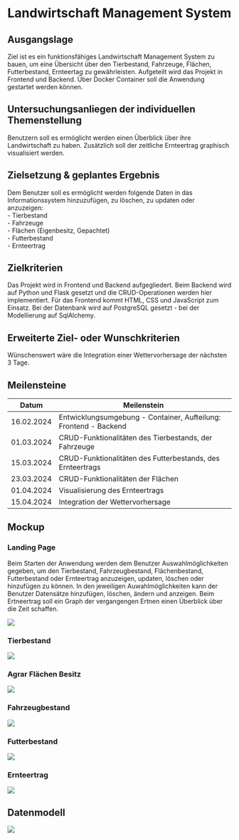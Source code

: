 # Landwirtschaft Management System

## Ausgangslage 
Ziel ist es ein funktionsfähiges Landwirtschaft Management System zu bauen, um eine Übersicht über den Tierbestand, Fahrzeuge, Flächen, Futterbestand, Ernteertag zu gewährleisten. Aufgeteilt wird das Projekt in Frontend und Backend. Über Docker Container soll die Anwendung gestartet werden können. 

## Untersuchungsanliegen der individuellen Themenstellung
Benutzern soll es ermöglicht werden einen Überblick über ihre Landwirtschaft zu haben. Zusätzlich soll der zeitliche Ernteertrag graphisch visualisiert werden. 

## Zielsetzung & geplantes Ergebnis
Dem Benutzer soll es ermöglicht werden folgende Daten in das Informationssystem hinzuzufügen, zu löschen, zu updaten oder anzuzeigen: <br>
    - Tierbestand <br>
    - Fahrzeuge <br>
    - Flächen (Eigenbesitz, Gepachtet) <br>
    - Futterbestand <br>
    - Ernteertrag <br>

## Zielkriterien
Das Projekt wird in Frontend und Backend aufgegliedert. Beim Backend wird auf Python und Flask gesetzt und die CRUD-Operationen werden hier implementiert. Für das Frontend kommt HTML, CSS und JavaScript zum Einsatz. Bei der Datenbank wird auf PostgreSQL gesetzt - bei der Modellierung auf SqlAlchemy.

## Erweiterte Ziel- oder Wunschkriterien
Wünschenswert wäre die Integration einer Wettervorhersage der nächsten 3 Tage.

## Meilensteine

| Datum | Meilenstein | 
|----------|----------|
| 16.02.2024   | Entwicklungsumgebung - Container, Aufteilung: Frontend - Backend   | 
| 01.03.2024   | CRUD-Funktionalitäten des Tierbestands, der Fahrzeuge  | 
| 15.03.2024   | CRUD-Funktionalitäten des Futterbestands, des Ernteertrags  | 
| 23.03.2024   | CRUD-Funktionalitäten der Flächen  | 
| 01.04.2024   | Visualisierung des Ernteertrags  | 
| 15.04.2024   | Integration der Wettervorhersage   | 

## Mockup

### Landing Page
Beim Starten der Anwendung werden dem Benutzer Auswahlmöglichkeiten gegeben, um den Tierbestand, Fahrzeugbestand, Flächenbestand, Futterbestand oder Ernteertrag anzuzeigen, updaten, löschen oder hinzufügen zu können. In den jeweiligen Auwahlmöglichkeiten kann der Benutzer Datensätze hinzufügen, löschen, ändern und anzeigen. Beim Ertneertrag soll ein Graph der vergangengen Ertnen einen Überblick über die Zeit schaffen.

<img src="https://github.com/denisepostl/farming-project-2024/blob/main/img/img01.png">

### Tierbestand 
<img src="https://github.com/denisepostl/farming-project-2024/blob/main/img/img02.png">

### Agrar Flächen Besitz 
<img src="https://github.com/denisepostl/farming-project-2024/blob/main/img/img03.png">

### Fahrzeugbestand
<img src="https://github.com/denisepostl/farming-project-2024/blob/main/img/img04.png">

### Futterbestand
<img src="https://github.com/denisepostl/farming-project-2024/blob/main/img/img05.png">

### Ernteertrag
<img src="https://github.com/denisepostl/farming-project-2024/blob/main/img/img06.png">

## Datenmodell
<img src="https://github.com/denisepostl/farming-project-2024/blob/main/img/project_2024.jpg">
